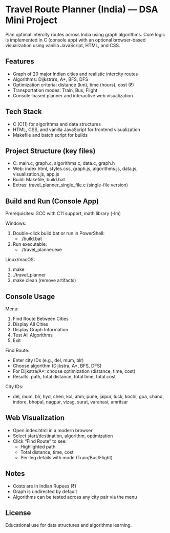 # Travel Route Planner (India) — DSA Mini Project

Plan optimal intercity routes across India using graph algorithms. Core logic is implemented in C (console app) with an optional browser-based visualization using vanilla JavaScript, HTML, and CSS.

## Features
- Graph of 20 major Indian cities and realistic intercity routes
- Algorithms: Dijkstra’s, A*, BFS, DFS
- Optimization criteria: distance (km), time (hours), cost (₹)
- Transportation modes: Train, Bus, Flight
- Console-based planner and interactive web visualization

## Tech Stack
- C (C11) for algorithms and data structures
- HTML, CSS, and vanilla JavaScript for frontend visualization
- Makefile and batch script for builds

## Project Structure (key files)
- C: main.c, graph.c, algorithms.c, data.c, graph.h
- Web: index.html, styles.css, graph.js, algorithms.js, data.js, visualization.js, app.js
- Build: Makefile, build.bat
- Extras: travel_planner_single_file.c (single-file version)

## Build and Run (Console App)
Prerequisites: GCC with C11 support, math library (-lm)

Windows:
1. Double-click build.bat or run in PowerShell:
   - ./build.bat
2. Run executable:
   - ./travel_planner.exe

Linux/macOS:
1. make
2. ./travel_planner
3. make clean (remove artifacts)

## Console Usage
Menu:
1. Find Route Between Cities
2. Display All Cities
3. Display Graph Information
4. Test All Algorithms
5. Exit

Find Route:
- Enter city IDs (e.g., del, mum, blr)
- Choose algorithm (Dijkstra, A*, BFS, DFS)
- For Dijkstra/A*: choose optimization (distance, time, cost)
- Results: path, total distance, total time, total cost

City IDs:
- del, mum, blr, hyd, chen, kol, ahm, pune, jaipur, luck, kochi, goa, chand, indore, bhopal, nagpur, vizag, surat, varanasi, amritsar

## Web Visualization
- Open index.html in a modern browser
- Select start/destination, algorithm, optimization
- Click “Find Route” to see:
  - Highlighted path
  - Total distance, time, cost
  - Per-leg details with mode (Train/Bus/Flight)

## Notes
- Costs are in Indian Rupees (₹)
- Graph is undirected by default
- Algorithms can be tested across any city pair via the menu

## License
Educational use for data structures and algorithms learning.
